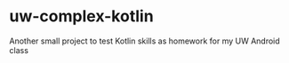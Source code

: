 # uw-complex-kotlin
Another small project to test Kotlin skills as homework for my UW Android class
